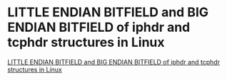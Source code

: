 # LITTLE ENDIAN BITFIELD and   BIG ENDIAN BITFIELD of iphdr and tcphdr structures in Linux
[LITTLE ENDIAN BITFIELD and   BIG ENDIAN BITFIELD of iphdr and tcphdr structures in Linux](https://aiwithcloud.com/2022/09/15/__little_endian_bitfield_and___big_endian_bitfield_of_iphdr_and_tcphdr_structures_in_linux/)